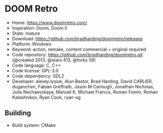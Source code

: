 # DOOM Retro

- Home: https://www.doomretro.com/
- Inspiration: Doom, Doom II
- State: mature
- Download: https://github.com/bradharding/doomretro/releases
- Platform: Windows
- Keyword: action, remake, content commercial + original required
- Code repository: https://github.com/bradharding/doomretro.git (@created 2013, @stars 413, @forks 58)
- Code language: C, C++
- Code license: GPL-3.0
- Code dependency: SDL2
- Developer: alexey.lysiuk, Alun Bestor, Brad Harding, David CARLIER, duganchen, Fabian Greffrath, Jason M Carlough, Jonathan Nicholas, Julia Nechaevskaya, Manuel K, Michael Francis, Roman Fomin, Roman Kalashnikov, Ryan Cook, ryan-sg

## Building

- Build system: CMake

